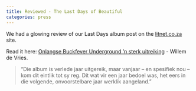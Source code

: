 ```yaml
---
title: Reviewed - The Last Days of Beautiful
categories: press
---
```


We had a glowing review of our Last Days album post on the [litnet.co.za](https://www.litnet.co.za/) site.

Read it here: [Onlangse Buckfever Underground ’n sterk uitreiking](https://www.litnet.co.za/onlangse-buckfever-underground-n-sterk-uitreiking/) - Willem de Vries.

> “Die album is verlede jaar uitgereik, maar vanjaar – en spesifiek nou – kom dit eintlik tot sy reg. Dit wat vir een jaar bedoel was, het eers in die volgende, onvoorstelbare jaar werklik aangeland.”
